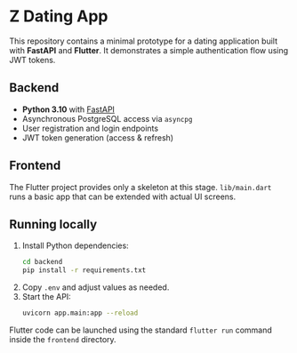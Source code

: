 # Z Dating App

This repository contains a minimal prototype for a dating application built with **FastAPI** and **Flutter**. It demonstrates a simple authentication flow using JWT tokens.

## Backend

- **Python 3.10** with [FastAPI](https://fastapi.tiangolo.com)
- Asynchronous PostgreSQL access via `asyncpg`
- User registration and login endpoints
- JWT token generation (access & refresh)

## Frontend

The Flutter project provides only a skeleton at this stage. `lib/main.dart` runs a basic app that can be extended with actual UI screens.

## Running locally

1. Install Python dependencies:
   ```bash
   cd backend
   pip install -r requirements.txt
   ```
2. Copy `.env` and adjust values as needed.
3. Start the API:
   ```bash
   uvicorn app.main:app --reload
   ```

Flutter code can be launched using the standard `flutter run` command inside the `frontend` directory.

